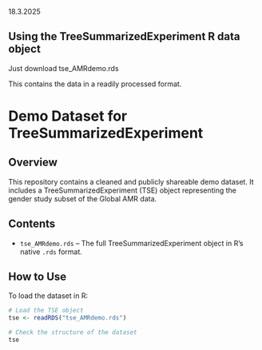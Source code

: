 18.3.2025


## Using the TreeSummarizedExperiment R data object

Just download tse_AMRdemo.rds

This contains the data in a readily processed format.

# Demo Dataset for TreeSummarizedExperiment

## Overview
This repository contains a cleaned and publicly shareable demo dataset.
It includes a TreeSummarizedExperiment (TSE) object representing the gender study subset of the Global AMR data.

## Contents
- `tse_AMRdemo.rds` – The full TreeSummarizedExperiment object in R’s native `.rds` format.

## How to Use
To load the dataset in R:
```r
# Load the TSE object
tse <- readRDS("tse_AMRdemo.rds")

# Check the structure of the dataset
tse
